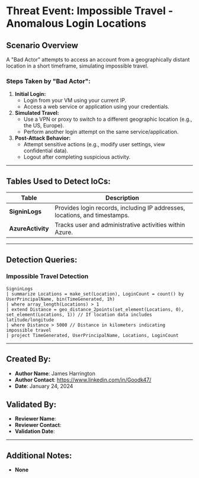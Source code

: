 # Threat Event: Impossible Travel - Anomalous Login Locations

## Scenario Overview
A "Bad Actor" attempts to access an account from a geographically distant location in a short timeframe, simulating impossible travel.

### Steps Taken by "Bad Actor":
1. **Initial Login:**
   - Login from your VM using your current IP.
   - Access a web service or application using your credentials.
2. **Simulated Travel:**
   - Use a VPN or proxy to switch to a different geographic location (e.g., the US, Europe).
   - Perform another login attempt on the same service/application.
3. **Post-Attack Behavior:**
   - Attempt sensitive actions (e.g., modify user settings, view confidential data).
   - Logout after completing suspicious activity.

---

## Tables Used to Detect IoCs:

| **Table**         | **Description**                                                                                     |
|-------------------|-----------------------------------------------------------------------------------------------------|
| **SigninLogs**     | Provides login records, including IP addresses, locations, and timestamps.                        |
| **AzureActivity**  | Tracks user and administrative activities within Azure.                                            |

---

## Detection Queries:

### Impossible Travel Detection
```kql
SigninLogs
| summarize Locations = make_set(Location), LoginCount = count() by UserPrincipalName, bin(TimeGenerated, 1h)
| where array_length(Locations) > 1
| extend Distance = geo_distance_2points(set_element(Locations, 0), set_element(Locations, 1)) // If location data includes latitude/longitude
| where Distance > 5000 // Distance in kilometers indicating impossible travel
| project TimeGenerated, UserPrincipalName, Locations, LoginCount

```

---

## Created By:
- **Author Name**: James Harrington
- **Author Contact**: https://www.linkedin.com/in/Goodk47/
- **Date**: January 24, 2024

## Validated By:
- **Reviewer Name**: 
- **Reviewer Contact**: 
- **Validation Date**: 

---

## Additional Notes:
- **None**
